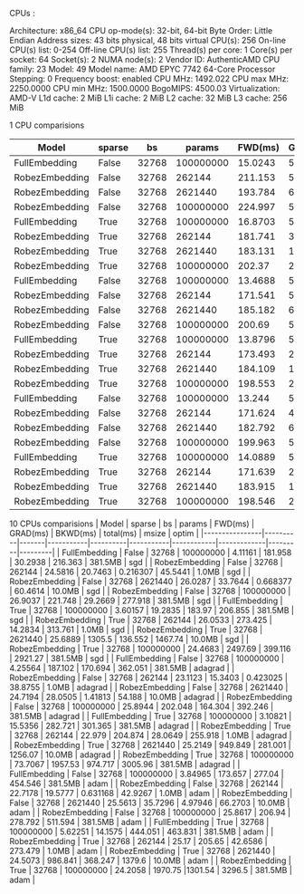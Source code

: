 CPUs :

Architecture:                    x86_64
CPU op-mode(s):                  32-bit, 64-bit
Byte Order:                      Little Endian
Address sizes:                   43 bits physical, 48 bits virtual
CPU(s):                          256
On-line CPU(s) list:             0-254
Off-line CPU(s) list:            255
Thread(s) per core:              1
Core(s) per socket:              64
Socket(s):                       2
NUMA node(s):                    2
Vendor ID:                       AuthenticAMD
CPU family:                      23
Model:                           49
Model name:                      AMD EPYC 7742 64-Core Processor
Stepping:                        0
Frequency boost:                 enabled
CPU MHz:                         1492.022
CPU max MHz:                     2250.0000
CPU min MHz:                     1500.0000
BogoMIPS:                        4500.03
Virtualization:                  AMD-V
L1d cache:                       2 MiB
L1i cache:                       2 MiB
L2 cache:                        32 MiB
L3 cache:                        256 MiB



1 CPU comparisions

| Model          | sparse   |    bs |   params | FWD(ms)  |  GRAD(ms) |    BKWD(ms) |   total(ms) | msize   | optim   |
|----------------|----------|-------|----------|----------|-----------|-------------|-------------|---------|---------|
| FullEmbedding  | False    | 32768 |100000000 |  15.0243 |  544.749  |   61.9037   |     621.677 | 381.5MB | sgd     |
| RobezEmbedding | False    | 32768 |   262144 | 211.153  |   58.0465 |    0.2818   |     269.481 | 1.0MB   | sgd     |
| RobezEmbedding | False    | 32768 |  2621440 | 193.784  |   64.5972 |    1.26291  |     259.644 | 10.0MB  | sgd     |
| RobezEmbedding | False    | 32768 |100000000 | 224.997  |  573.319  |   43.8911   |     842.207 | 381.5MB | sgd     |
| FullEmbedding  | True     | 32768 |100000000 |  16.8703 |   52.7694 |  181.493    |     251.133 | 381.5MB | sgd     |
| RobezEmbedding | True     | 32768 |   262144 | 181.741  |  304.657  |   15.9764   |     502.375 | 1.0MB   | sgd     |
| RobezEmbedding | True     | 32768 |  2621440 | 183.131  | 1309.42   |  157.363    |    1649.91  | 10.0MB  | sgd     |
| RobezEmbedding | True     | 32768 |100000000 | 202.37   | 2510.23   |  498.962    |    3211.56  | 381.5MB | sgd     |
| FullEmbedding  | False    | 32768 |100000000 |  13.4688 |  544.184  |  778.126    |    1335.78  | 381.5MB | adagrad |
| RobezEmbedding | False    | 32768 |   262144 | 171.541  |   50.2693 |    0.727138 |     222.538 | 1.0MB   | adagrad |
| RobezEmbedding | False    | 32768 |  2621440 | 185.182  |   63.8764 |    6.34646  |     255.405 | 10.0MB  | adagrad |
| RobezEmbedding | False    | 32768 |100000000 | 200.69   |  564.485  |  817.671    |    1582.85  | 381.5MB | adagrad |
| FullEmbedding  | True     | 32768 |100000000 |  13.8796 |   52.6822 |  373.726    |     440.288 | 381.5MB | adagrad |
| RobezEmbedding | True     | 32768 |   262144 | 173.493  |  299.84   |   47.1608   |     520.493 | 1.0MB   | adagrad |
| RobezEmbedding | True     | 32768 |  2621440 | 184.109  | 1302.36   |  482.181    |    1968.65  | 10.0MB  | adagrad |
| RobezEmbedding | True     | 32768 |100000000 | 198.553  | 2507.93   | 1565.1      |    4271.58  | 381.5MB | adagrad |
| FullEmbedding  | False    | 32768 |100000000 |  13.244  |  532.946  | 1014.4      |    1560.59  | 381.5MB | adam    |
| RobezEmbedding | False    | 32768 |   262144 | 171.624  |   49.8069 |    1.01899  |     222.45  | 1.0MB   | adam    |
| RobezEmbedding | False    | 32768 |  2621440 | 182.792  |   62.8146 |    9.88975  |     255.496 | 10.0MB  | adam    |
| RobezEmbedding | False    | 32768 |100000000 | 199.963  |  558.193  | 1069.96     |    1828.11  | 381.5MB | adam    |
| FullEmbedding  | True     | 32768 |100000000 |  14.0889 |   52.2924 |  576.35     |     642.732 | 381.5MB | adam    |
| RobezEmbedding | True     | 32768 |   262144 | 171.639  |  294.887  |   65.4829   |     532.009 | 1.0MB   | adam    |
| RobezEmbedding | True     | 32768 |  2621440 | 183.915  | 1295.97   |  661.781    |    2141.67  | 10.0MB  | adam    |
| RobezEmbedding | True     | 32768 |100000000 | 198.546  | 2492.79   | 2206.1      |    4897.43  | 381.5MB | adam    |


10 CPUs comparisions
| Model          | sparse   |    bs |    params |  FWD(ms) |  GRAD(ms) | BKWD(ms)   |   total(ms) | msize   | optim   |
|----------------|----------|-------|-----------|----------|-----------|------------|-------------|---------|---------|
| FullEmbedding  | False    | 32768 | 100000000 |  4.11161 |  181.958  |  30.2938   |    216.363  | 381.5MB | sgd     |
| RobezEmbedding | False    | 32768 |    262144 | 24.5816  |   20.7463 |   0.216307 |     45.5441 | 1.0MB   | sgd     |
| RobezEmbedding | False    | 32768 |   2621440 | 26.0287  |   33.7644 |   0.668377 |     60.4614 | 10.0MB  | sgd     |
| RobezEmbedding | False    | 32768 | 100000000 | 26.9037  |  221.748  |  29.2669   |    277.918  | 381.5MB | sgd     |
| FullEmbedding  | True     | 32768 | 100000000 |  3.60157 |   19.2835 | 183.97     |    206.855  | 381.5MB | sgd     |
| RobezEmbedding | True     | 32768 |    262144 | 26.0533  |  273.425  |  14.2834   |    313.761  | 1.0MB   | sgd     |
| RobezEmbedding | True     | 32768 |   2621440 | 25.6889  | 1305.5    | 136.552    |   1467.74   | 10.0MB  | sgd     |
| RobezEmbedding | True     | 32768 | 100000000 | 24.4683  | 2497.69   | 399.116    |   2921.27   | 381.5MB | sgd     |
| FullEmbedding  | False    | 32768 | 100000000 |  4.25564 |  187.102  | 170.694    |    362.051  | 381.5MB | adagrad |
| RobezEmbedding | False    | 32768 |    262144 | 23.1123  |   15.3403 |   0.423025 |     38.8755 | 1.0MB   | adagrad |
| RobezEmbedding | False    | 32768 |   2621440 | 24.7194  |   28.0505 |   1.41813  |     54.188  | 10.0MB  | adagrad |
| RobezEmbedding | False    | 32768 | 100000000 | 25.8944  |  202.048  | 164.304    |    392.246  | 381.5MB | adagrad |
| FullEmbedding  | True     | 32768 | 100000000 |  3.10821 |   15.5356 | 282.721    |    301.365  | 381.5MB | adagrad |
| RobezEmbedding | True     | 32768 |    262144 | 22.979   |  204.874  |  28.0649   |    255.918  | 1.0MB   | adagrad |
| RobezEmbedding | True     | 32768 |   2621440 | 25.2149  |  949.849  | 281.001    |   1256.07   | 10.0MB  | adagrad |
| RobezEmbedding | True     | 32768 | 100000000 | 73.7067  | 1957.53   | 974.717    |   3005.96   | 381.5MB | adagrad |
| FullEmbedding  | False    | 32768 | 100000000 |  3.84965 |  173.657  | 277.04     |    454.546  | 381.5MB | adam    |
| RobezEmbedding | False    | 32768 |    262144 | 22.7178  |   19.5777 |   0.631168 |     42.9267 | 1.0MB   | adam    |
| RobezEmbedding | False    | 32768 |   2621440 | 25.5613  |   35.7296 |   4.97946  |     66.2703 | 10.0MB  | adam    |
| RobezEmbedding | False    | 32768 | 100000000 | 25.8617  |  206.94   | 278.792    |    511.594  | 381.5MB | adam    |
| FullEmbedding  | True     | 32768 | 100000000 |  5.62251 |   14.1575 | 444.051    |    463.831  | 381.5MB | adam    |
| RobezEmbedding | True     | 32768 |    262144 | 25.17    |  205.65   |  42.6586   |    273.479  | 1.0MB   | adam    |
| RobezEmbedding | True     | 32768 |   2621440 | 24.5073  |  986.841  | 368.247    |   1379.6    | 10.0MB  | adam    |
| RobezEmbedding | True     | 32768 | 100000000 | 24.2058  | 1970.75   |1301.54     |   3296.5    | 381.5MB | adam    |

